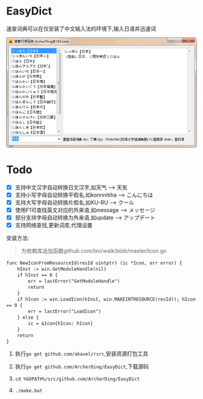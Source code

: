 # EasyDict

速查词典可以在仅安装了中文输入法的环境下,输入日语并迅速词

![](./img.png)

Todo
======
- [x] 支持中文汉字自动转换日文汉字,如天气  --> 天気
- [x] 支持小写字母自动转换平假名,如konnnitiha --> こんにちは
- [x] 支持大写字母自动转换片假名,如KU-RU --> クール
- [x] 使用F1可查找英文对应的外来语,如message --> メッセージ
- [x] 部分支持字母自动转换为外来语,如update --> アップデート
- [x] 支持网络查找,更新词库,代理设置

安装方法:

> 为依赖库追加函数github.com/lxn/walk/blob/master/icon.go

```
func NewIconFromResourceId(resId uintptr) (ic *Icon, err error) {
	hInst := win.GetModuleHandle(nil)
	if hInst == 0 {
		err = lastError("GetModuleHandle")
		return
	}
	if hIcon := win.LoadIcon(hInst, win.MAKEINTRESOURCE(resId)); hIcon == 0 {
		err = lastError("LoadIcon")
	} else {
		ic = &Icon{hIcon: hIcon}
	}
	return
}
```

1. 执行`go get github.com/akavel/rsrc`,安装资源打包工具

2. 执行`go get github.com/ArcherDing/EasyDict`,下载源码

3. `cd %GOPATH%/src/github.com/ArcherDing/EasyDict`

4. `./make.bat`
